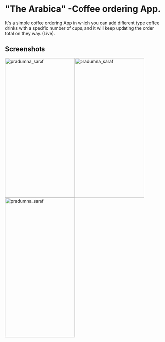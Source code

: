 
# "The Arabica" -Coffee ordering App.

It's a simple coffee ordering App  in which you can add different type coffee drinks with a specific number of cups, and it will keep updating the order total on they way. (Live).


## Screenshots
<img src="https://github.com/Pradumnasaraf/Pradumnasaraf/blob/main/Images%20for%20hosting/Screenshot_20210820-191256-041.png?raw=true" alt="pradumna_saraf" height="450" width="225" /><img src="https://github.com/Pradumnasaraf/Pradumnasaraf/blob/main/Images%20for%20hosting/Screenshot_20210820-191315-746.png?raw=true" alt="pradumna_saraf" height="450" width="225" /><img src="https://github.com/Pradumnasaraf/Pradumnasaraf/blob/main/Images%20for%20hosting/Screenshot_20210820-191336-866.png?raw=true" alt="pradumna_saraf" height="450" width="225" />
